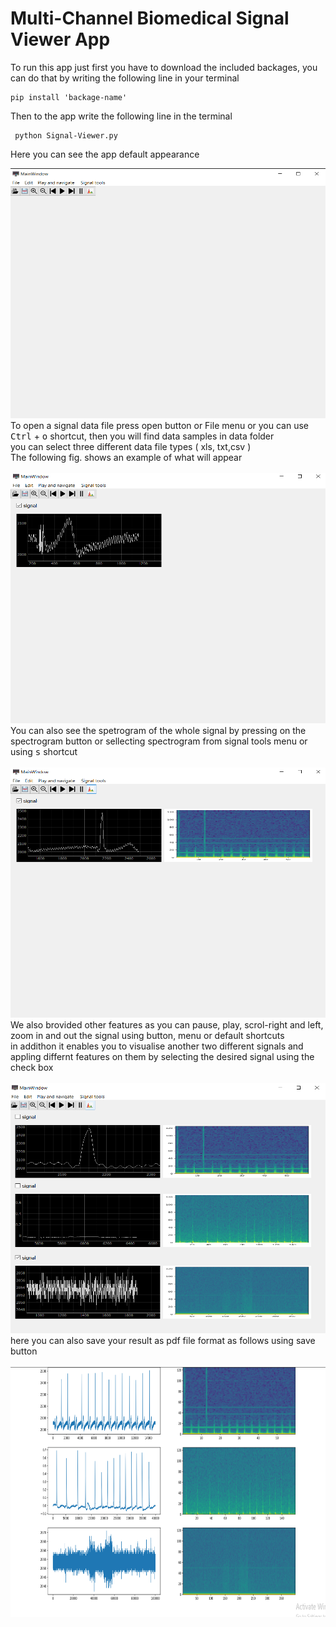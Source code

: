 # Multi-Channel Biomedical Signal Viewer App
To run this app just first you have to download the included backages, you can do that by writing the following line in your terminal

```terminal
pip install 'backage-name'
```
Then to the app write the following line in the terminal

```terminal
 python Signal-Viewer.py
```
Here you can see the app default appearance
<center><img src="results/0.png" alt="alt text" width="600" height="400"></center>
To open a signal data file press open button or File menu or you can use <kbd>Ctrl</kbd> + <kbd>o</kbd> shortcut, then you will find data samples in data folder </br>
you can select three different data file types ( xls, txt,csv )<br/>
The following fig. shows an example of what will appear
<br/>
<br/>

<center><img src="results/1.png" alt="alt text" width="600" height="400"></center>
You can also see the spetrogram of the whole signal by pressing on the spectrogram button or sellecting spectrogram from signal tools menu or using <kbd>s</kbd> shortcut
<br/>
<br/>
<center><img src="results/2.png" alt="alt text" width="600" height="400"></center>
We also brovided other features as you can pause, play, scrol-right and left, zoom in and out the signal using button, menu or default shortcuts 
<br/>
in addithon it enables you to visualise another two different signals and appling differnt features on them by selecting the desired signal using the check box
<br/>
<br/>
<center><img src="results/6.png" alt="alt text" width="600" height="400"></center>
here you can also save your result as pdf file format as follows using save button
<br/>
<br/>
<center><img src="results/8.png" alt="alt text" width="600" height="400"></center>


